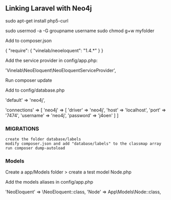 ## Linking Laravel with Neo4j

sudo apt-get install php5-curl

sudo usermod -a -G groupname username
sudo chmod g+w myfolder

Add to composer.json

{
    "require": {
        "vinelab/neoeloquent": "1.4.*"
    }
}

Add the service provider in config/app.php:

'Vinelab\NeoEloquent\NeoEloquentServiceProvider',

Run composer update

Add to config/database.php

'default' => 'neo4j',

'connections' => [
    'neo4j' => [
        'driver' => 'neo4j',
        'host'   => 'localhost',
        'port'   => '7474',
        'username' => 'neo4j',
        'password' => 'j4oen'
    ]
]

### MIGRATIONS

    create the folder database/labels
    modify composer.json and add "database/labels" to the classmap array
    run composer dump-autoload

### Models

Create a app/Models folder > create a test model Node.php

<?php

namespace App\Models;

class Node extends \NeoEloquent {

}

?>

Add the models aliases in config/app.php

 'NeoEloquent' => \NeoEloquent::class,
 'Node' => App\Models\Node::class,

